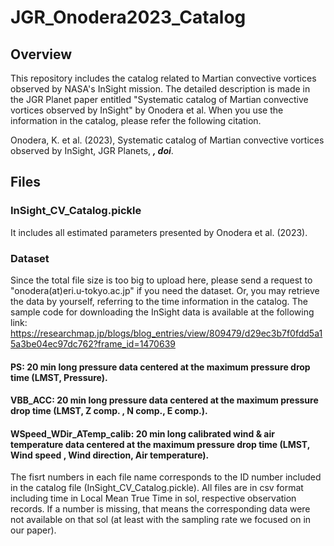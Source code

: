 # JGR_Onodera2023_Catalog
## Overview
This repository includes the catalog related to Martian convective vortices observed by NASA's InSight mission.
The detailed description is made in the JGR Planet paper entitled "Systematic catalog of Martian convective vortices observed by InSight" by Onodera et al.
When you use the information in the catalog, please refer the following citation.

Onodera, K. et al. (2023), Systematic catalog of Martian convective vortices observed by InSight, JGR Planets, ***, doi***.

## Files
### InSight_CV_Catalog.pickle
It includes all estimated parameters presented by Onodera et al. (2023).
 
### Dataset
Since the total file size is too big to upload here, please send a request to "onodera(at)eri.u-tokyo.ac.jp" if you need the dataset.
Or, you may retrieve the data by yourself, referring to the time information in the catalog.
The sample code for downloading the InSight data is available at the following link:
https://researchmap.jp/blogs/blog_entries/view/809479/d29ec3b7f0fdd5a15a3be04ec97dc762?frame_id=1470639

#### PS: 20 min long pressure data centered at the maximum pressure drop time (LMST, Pressure). 
#### VBB_ACC: 20 min long pressure data centered at the maximum pressure drop time (LMST, Z comp. , N comp., E comp.).
#### WSpeed_WDir_ATemp_calib: 20 min long calibrated wind & air temperature data centered at the maximum pressure drop time (LMST, Wind speed , Wind direction, Air temperature).
The fisrt numbers in each file name corresponds to the ID number included in the catalog file (InSight_CV_Catalog.pickle). 
All files are in csv format including time in Local Mean True Time in sol, respective observation records.
If a number is missing, that means the corresponding data were not available on that sol (at least with the sampling rate we focused on in our paper).
